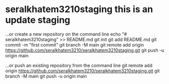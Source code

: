 # seralkhatem3210staging this is an update staging
…or create a new repository on the command line
echo "# seralkhatem3210staging" >> README.md
git init
git add README.md
git commit -m "first commit"
git branch -M main
git remote add origin https://github.com/seralkhatem3210/seralkhatem3210staging.git
git push -u origin main

…or push an existing repository from the command line
git remote add origin https://github.com/seralkhatem3210/seralkhatem3210staging.git
git branch -M main
git push -u origin main
